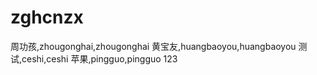 # zghcnzx
周功孩,zhougonghai,zhougonghai
黄宝友,huangbaoyou,huangbaoyou
测试,ceshi,ceshi
苹果,pingguo,pingguo
123

